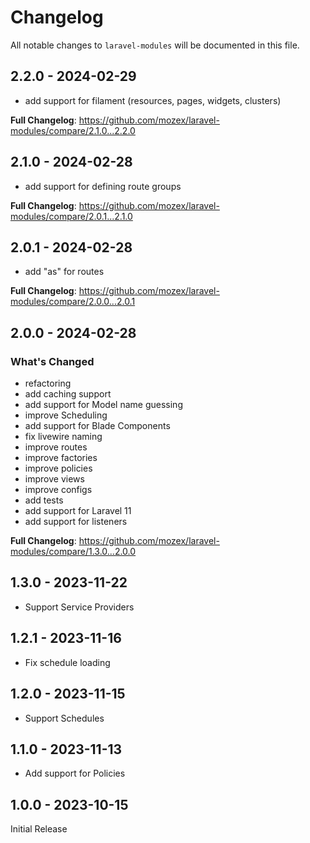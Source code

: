 # Changelog

All notable changes to `laravel-modules` will be documented in this file.

## 2.2.0 - 2024-02-29

* add support for filament (resources, pages, widgets, clusters)

**Full Changelog**: https://github.com/mozex/laravel-modules/compare/2.1.0...2.2.0

## 2.1.0 - 2024-02-28

* add support for defining route groups

**Full Changelog**: https://github.com/mozex/laravel-modules/compare/2.0.1...2.1.0

## 2.0.1 - 2024-02-28

* add "as" for routes

**Full Changelog**: https://github.com/mozex/laravel-modules/compare/2.0.0...2.0.1

## 2.0.0 - 2024-02-28

### What's Changed

* refactoring
* add caching support
* add support for Model name guessing
* improve Scheduling
* add support for Blade Components
* fix livewire naming
* improve routes
* improve factories
* improve policies
* improve views
* improve configs
* add tests
* add support for Laravel 11
* add support for listeners

**Full Changelog**: https://github.com/mozex/laravel-modules/compare/1.3.0...2.0.0

## 1.3.0 - 2023-11-22

- Support Service Providers

## 1.2.1 - 2023-11-16

- Fix schedule loading

## 1.2.0 - 2023-11-15

- Support Schedules

## 1.1.0 - 2023-11-13

- Add support for Policies

## 1.0.0 - 2023-10-15

Initial Release
